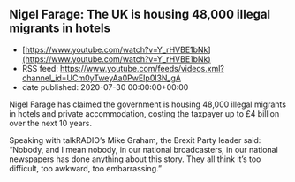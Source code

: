 ## Nigel Farage: The UK is housing 48,000 illegal migrants in hotels
 - [https://www.youtube.com/watch?v=Y_rHVBE1bNk](https://www.youtube.com/watch?v=Y_rHVBE1bNk)
 - RSS feed: https://www.youtube.com/feeds/videos.xml?channel_id=UCm0yTweyAa0PwEIp0l3N_gA
 - date published: 2020-07-30 00:00:00+00:00

Nigel Farage has claimed the government is housing 48,000 illegal migrants in hotels and private accommodation, costing the taxpayer up to £4 billion over the next 10 years.

Speaking with talkRADIO’s Mike Graham, the Brexit Party leader said: “Nobody, and I mean nobody, in our national broadcasters, in our national newspapers has done anything about this story. They all think it’s too difficult, too awkward, too embarrassing.”

